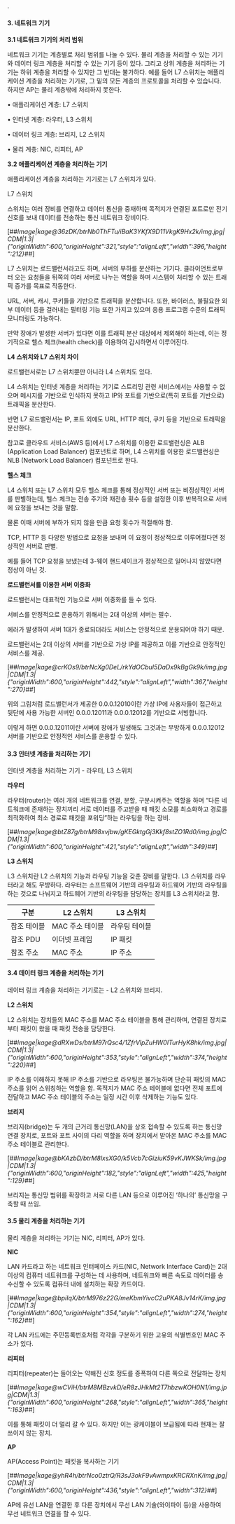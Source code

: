 .
#### **3\. 네트워크 기기**

**3.1 네트워크 기기의 처리 범위**

네트워크 기기는 계층별로 처리 범위를 나눌 수 있다. 물리 계층을 처리할 수 있는 기기와 데이터 링크 계층을 처리할 수 있는 기기 등이 있다. 그리고 상위 계층을 처리하는 기기는 하위 계층을 처리할 수 있지만 그 반대는 불가하다. 예를 들어 L7 스위치는 애플리케이션 계층을 처리하는 기기로, 그 밑의 모든 계층의 프로토콜을 처리할 수 있습니다. 하지만 AP는 물리 계층밖에 처리하지 못한다.

• 애플리케이션 계층: L7 스위치

• 인터넷 계층: 라우터, L3 스위치

• 데이터 링크 계층: 브리지, L2 스위치

• 물리 계층: NIC, 리피터, AP

**3.2 애플리케이션 계층을 처리하는 기기**

애플리케이션 계층을 처리하는 기기로는 L7 스위치가 있다.

L7 스위치

스위치는 여러 장비를 연결하고 데이터 통신을 중재하며 목적지가 연결된 포트로만 전기 신호를 보내 데이터를 전송하는 통신 네트워크 장비이다.

[##_Image|kage@36zDK/btrNb0ThFTu/iBaK3YKfX9D11VkgK9Hx2k/img.jpg|CDM|1.3|{"originWidth":600,"originHeight":321,"style":"alignLeft","width":396,"height":212}_##]

L7 스위치는 로드밸런서라고도 하며, 서버의 부하를 분산하는 기기다. 클라이언트로부터 오는 요청들을 뒤쪽의 여러 서버로 나누는 역할을 하며 시스템이 처리할 수 있는 트래픽 증가를 목표로 작동한다.

URL, 서버, 캐시, 쿠키들을 기반으로 트래픽을 분산합니다. 또한, 바이러스, 불필요한 외부 데이터 등을 걸러내는 필터링 기능 또한 가지고 있으며 응용 프로그램 수준의 트래픽 모니터링도 가능하다.

만약 장애가 발생한 서버가 있다면 이를 트래픽 분산 대상에서 제외해야 하는데, 이는 정기적으로 헬스 체크(health check)를 이용하여 감시하면서 이루어진다.

**L4 스위치와 L7 스위치 차이**

로드밸런서로는 L7 스위치뿐만 아니라 L4 스위치도 있다.

L4 스위치는 인터넷 계층을 처리하는 기기로 스트리밍 관련 서비스에서는 사용할 수 없으며 메시지를 기반으로 인식하지 못하고 IP와 포트를 기반으로(특히 포트를 기반으로) 트래픽을 분산한다.

반면 L7 로드밸런서는 IP, 포트 외에도 URL, HTTP 헤더, 쿠키 등을 기반으로 트래픽을 분산한다.

참고로 클라우드 서비스(AWS 등)에서 L7 스위치를 이용한 로드밸런싱은 ALB (Application Load Balancer) 컴포넌트로 하며, L4 스위치를 이용한 로드밸런싱은 NLB (Network Load Balancer) 컴포넌트로 한다.

**헬스 체크**

L4 스위치 또는 L7 스위치 모두 헬스 체크를 통해 정상적인 서버 또는 비정상적인 서버를 판별하는데, 헬스 체크는 전송 주기와 재전송 횟수 등을 설정한 이후 반복적으로 서버에 요청을 보내는 것을 말함.

물론 이때 서버에 부하가 되지 않을 만큼 요청 횟수가 적절해야 함.

TCP, HTTP 등 다양한 방법으로 요청을 보내며 이 요청이 정상적으로 이루어졌다면 정상적인 서버로 판별.

예를 들어 TCP 요청을 보냈는데 3-웨이 핸드셰이크가 정상적으로 일어나지 않았다면 정상이 아닌 것.

**로드밸런서를 이용한 서버 이중화**

로드밸런서는 대표적인 기능으로 서버 이중화를 들 수 있다.

서비스를 안정적으로 운용하기 위해서는 2대 이상의 서버는 필수.

에러가 발생하여 서버 1대가 종료되더라도 서비스는 안정적으로 운용되어야 하기 때문.

로드밸런서는 2대 이상의 서버를 기반으로 가상 IP를 제공하고 이를 기반으로 안정적인 서비스를 제공.

[##_Image|kage@crKOs9/btrNcXg0DeL/rkYdOCbuI5DaDx9kBgGk9k/img.jpg|CDM|1.3|{"originWidth":600,"originHeight":442,"style":"alignLeft","width":367,"height":270}_##]

위의 그림처럼 로드밸런서가 제공한 0.0.0.12010이란 가상 IP에 사용자들이 접근하고 뒷단에 사용 가능한 서버인 0.0.0.12011과 0.0.0.12012를 기반으로 서빙합니다.

이렇게 하면 0.0.0.12011이란 서버에 장애가 발생해도 그것과는 무방하게 0.0.0.12012 서버를 기반으로 안정적인 서비스를 운용할 수 있다.

#### **3.3 인터넷 계층을 처리하는 기기**

인터넷 계층을 처리하는 기기 - 라우터, L3 스위치

**라우터**

라우터(router)는 여러 개의 네트워크를 연결, 분할, 구분시켜주는 역할을 하며 “다른 네트워크에 존재하는 장치끼리 서로 데이터를 주고받을 때 패킷 소모를 최소화하고 경로를 최적화하여 최소 경로로 패킷을 포워딩”하는 라우팅을 하는 장비.

[##_Image|kage@btZ87g/btrM98xvjbw/gKEGktgGj3Kkf8stZO1Rd0/img.jpg|CDM|1.3|{"originWidth":600,"originHeight":421,"style":"alignLeft","width":349}_##]

**L3 스위치**

L3 스위치란 L2 스위치의 기능과 라우팅 기능을 갖춘 장비를 말한다. L3 스위치를 라우터라고 해도 무방하다. 라우터는 소프트웨어 기반의 라우팅과 하드웨어 기반의 라우팅을 하는 것으로 나눠지고 하드웨어 기반의 라우팅을 담당하는 장치를 L3 스위치라고 함.

| 구분 | L2 스위치 | L3 스위치 |
| --- | --- | --- |
| 참조 테이블 | MAC 주소 테이블 | 라우팅 테이블 |
| 참조 PDU | 이더넷 프레임 | IP 패킷 |
| 참조 주소 | MAC 주소 | IP 주소 |

#### **3.4 데이터 링크 계층을 처리하는 기기**

데이터 링크 계층을 처리하는 기기로는 - L2 스위치와 브리지.

**L2 스위치**

L2 스위치는 장치들의 MAC 주소를 MAC 주소 테이블을 통해 관리하며, 연결된 장치로부터 패킷이 왔을 때 패킷 전송을 담당한다.

[##_Image|kage@dRXwDs/btrM97rQsc4/1ZfrVlpZuHW0ITurHyK8hk/img.jpg|CDM|1.3|{"originWidth":600,"originHeight":353,"style":"alignLeft","width":374,"height":220}_##]

IP 주소를 이해하지 못해 IP 주소를 기반으로 라우팅은 불가능하며 단순히 패킷의 MAC 주소를 읽어 스위칭하는 역할을 함. 목적지가 MAC 주소 테이블에 없다면 전체 포트에 전달하고 MAC 주소 테이블의 주소는 일정 시간 이후 삭제하는 기능도 있다.

**브리지**

브리지(bridge)는 두 개의 근거리 통신망(LAN)을 상호 접속할 수 있도록 하는 통신망 연결 장치로, 포트와 포트 사이의 다리 역할을 하며 장치에서 받아온 MAC 주소를 MAC 주소 테이블로 관리한다.

[##_Image|kage@bKAzbD/btrM8lxsXG0/k5Vcb7cGiziuK59vKJWKSk/img.jpg|CDM|1.3|{"originWidth":600,"originHeight":182,"style":"alignLeft","width":425,"height":129}_##]

브리지는 통신망 범위를 확장하고 서로 다른 LAN 등으로 이루어진 ‘하나의’ 통신망을 구축할 때 쓰임.

#### **3.5 물리 계층을 처리하는 기기**

물리 계층을 처리하는 기기는 NIC, 리피터, AP가 있다.

**NIC**

LAN 카드라고 하는 네트워크 인터페이스 카드(NIC, Network Interface Card)는 2대 이상의 컴퓨터 네트워크를 구성하는 데 사용하며, 네트워크와 빠른 속도로 데이터를 송수신할 수 있도록 컴퓨터 내에 설치하는 확장 카드이다.

[##_Image|kage@bpiIqX/btrM976z22G/meKbmYivcC2uPKA8Jv14rK/img.jpg|CDM|1.3|{"originWidth":600,"originHeight":354,"style":"alignLeft","width":274,"height":162}_##]

각 LAN 카드에는 주민등록번호처럼 각각을 구분하기 위한 고유의 식별번호인 MAC 주소가 있다.

**리피터**

리피터(repeater)는 들어오는 약해진 신호 정도를 증폭하여 다른 쪽으로 전달하는 장치

[##_Image|kage@wCViH/btrM8MBzvkD/eR8zJHkMt2T7hbzwKOH0N1/img.jpg|CDM|1.3|{"originWidth":600,"originHeight":268,"style":"alignLeft","width":365,"height":163}_##]

이를 통해 패킷이 더 멀리 갈 수 있다. 하지만 이는 광케이블이 보급됨에 따라 현재는 잘 쓰이지 않는 장치.

**AP**

AP(Access Point)는 패킷을 복사하는 기기

[##_Image|kage@yhR4h/btrNco0ztrQ/R3sJ3okF9vAwmpxKRCRXnK/img.jpg|CDM|1.3|{"originWidth":600,"originHeight":436,"style":"alignLeft","width":312}_##]

AP에 유선 LAN을 연결한 후 다른 장치에서 무선 LAN 기술(와이파이 등)을 사용하여 무선 네트워크 연결을 할 수 있다.
